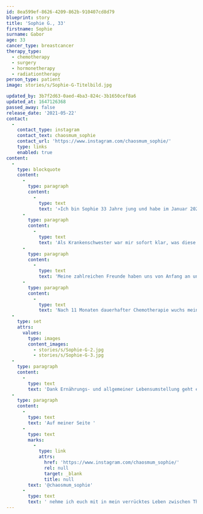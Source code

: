 ```yaml
---
id: 8ea599ef-8626-4209-862b-910407cd8d79
blueprint: story
title: 'Sophie G., 33'
firstname: Sophie
surname: Gabor
age: 33
cancer_type: breastcancer
therapy_type:
  - chemotherapy
  - surgery
  - hormonetherapy
  - radiationtherapy
person_type: patient
image: stories/s/Sophie-G-Titelbild.jpg

updated_by: 3b7f2d63-0aed-4ba3-824c-3b1650cef8a6
updated_at: 1647126368
passed_away: false
release_date: '2021-05-22'
contact:
  -
    contact_type: instagram
    contact_text: chaosmum_sophie
    contact_url: 'https://www.instagram.com/chaosmum_sophie/'
    type: links
    enabled: true
content:
  -
    type: blockquote
    content:
      -
        type: paragraph
        content:
          -
            type: text
            text: '»Ich bin Sophie 33 Jahre jung und habe im Januar 2020 die Diagnose Brustkrebs mit Lungenmetastasen erhalten.'
      -
        type: paragraph
        content:
          -
            type: text
            text: 'Als Krankenschwester war mir sofort klar, was diese Diagnose zu bedeuten hat. Trotzdem habe ich nicht lang gehadert und direkt die Ärmel hochgekrempelt und gesagt: ›das schaffen wir schon‹. Wir: Das bin ich und meine wundervolle Familie und Freunde. Ich bin Mutter von vier Kindern im Alter von 4, 6, 8 und 14 Jahren, sie geben mir täglich die Kraft, die ich brauche, um weiter zu machen.'
      -
        type: paragraph
        content:
          -
            type: text
            text: 'Meine zahlreichen Freunde haben uns von Anfang an unterstützt, sowohl finanziell, als auch mental. So konnte ich auch mein Rezidiv im Dezember 2020 gut verkraften.'
      -
        type: paragraph
        content:
          -
            type: text
            text: 'Nach 11 Monaten dauerhafter Chemotherapie wuchs mein Tumor plötzlich wieder. Amputation der linken Brust sowie Entfernung von 20 Lymphknoten folgte. Seit Januar 2021 befinde ich mich in Antihormontherapie, nehme Kisquali und hatte 30 Bestrahlungen.'
  -
    type: set
    attrs:
      values:
        type: images
        content_images:
          - stories/s/Sophie-G-2.jpg
          - stories/s/Sophie-G-3.jpg
  -
    type: paragraph
    content:
      -
        type: text
        text: 'Dank Ernährungs- und allgemeiner Lebensumstellung geht es mir wieder richtig gut, ich bin froh über alles, was ich genießen kann und bin gespannt was das Leben noch für mich und meine Familie bereithält. Ich versuche immer das Positive zu sehen und lebe viel bewusster und intensiver seit ich die Diagnose erhalten habe.'
  -
    type: paragraph
    content:
      -
        type: text
        text: 'Auf meiner Seite '
      -
        type: text
        marks:
          -
            type: link
            attrs:
              href: 'https://www.instagram.com/chaosmum_sophie/'
              rel: null
              target: _blank
              title: null
        text: '@chaosmum_sophie'
      -
        type: text
        text: ' nehme ich euch mit in mein verrücktes Leben zwischen Therapie, Kindergarten, Homeschooling und normalen Alltag ♥️«'
---
```

